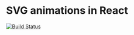 # SVG animations in React

[![Build Status](https://travis-ci.org/michalchecinski/svg-animations.svg?branch=master)](https://travis-ci.org/michalchecinski/svg-animations)